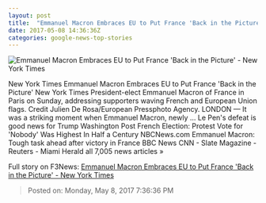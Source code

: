 ```yaml
---
layout: post
title:  "Emmanuel Macron Embraces EU to Put France 'Back in the Picture' - New York Times"
date: 2017-05-08 14:36:36Z
categories: google-news-top-stories
---
```


![Emmanuel Macron Embraces EU to Put France 'Back in the Picture' - New York Times](https://static01.nyt.com/images/2017/05/09/world/09Eu-france1/09Eu-france1-facebookJumbo.jpg)

New York Times Emmanuel Macron Embraces EU to Put France 'Back in the Picture' New York Times President-elect Emmanuel Macron of France in Paris on Sunday, addressing supporters waving French and European Union flags. Credit Julien De Rosa/European Pressphoto Agency. LONDON — It was a striking moment when Emmanuel Macron, newly ... Le Pen's defeat is good news for Trump Washington Post French Election: Protest Vote for 'Nobody' Was Highest In Half a Century NBCNews.com Emmanuel Macron: Tough task ahead after victory in France BBC News CNN - Slate Magazine - Reuters - Miami Herald all 7,005 news articles »


Full story on F3News: [Emmanuel Macron Embraces EU to Put France 'Back in the Picture' - New York Times](http://www.f3nws.com/n/kMWPDG)

> Posted on: Monday, May 8, 2017 7:36:36 PM
